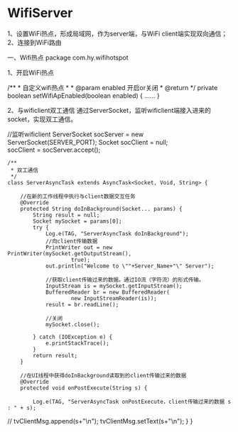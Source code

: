 # WifiServer
1、设置WiFi热点，形成局域网，作为server端，与WiFi client端实现双向通信；2、连接到WiFi路由


一、Wifi热点 
package com.hy.wifihotspot

1、开启WiFi热点

   /**
     * 自定义wifi热点
     *
     * @param enabled 开启or关闭
     * @return
     */
    private boolean setWifiApEnabled(boolean enabled) {
        ......
    }

2、与wificlient双工通信
   通过ServerSocket，监听wificlient端接入进来的socket，实现双工通信。
   
   //监听wificlient
   ServerSocket socServer = new ServerSocket(SERVER_PORT);
   Socket socClient = null;                
   socClient = socServer.accept();

   
    /**
     * 双工通信
     */
    class ServerAsyncTask extends AsyncTask<Socket, Void, String> {

        //在新的工作线程中执行与client数据交互任务
        @Override
        protected String doInBackground(Socket... params) {
            String result = null;
            Socket mySocket = params[0];
            try {
                Log.e(TAG, "ServerAsyncTask doInBackground");
                //向client传输数据
                PrintWriter out = new PrintWriter(mySocket.getOutputStream(),
                        true);
                out.println("Welcome to \""+Server_Name+"\" Server");

                //获取client传输过来的数据。通过IO流（字符流）的形式传输。
                InputStream is = mySocket.getInputStream();
                BufferedReader br = new BufferedReader(
                        new InputStreamReader(is));
                result = br.readLine();

                //关闭
                mySocket.close();

            } catch (IOException e) {
                e.printStackTrace();
            }
            return result;
        }

        //在UI线程中获得doInBackground读取到的client传输过来的数据
        @Override
        protected void onPostExecute(String s) {

            Log.e(TAG, "ServerAsyncTask onPostExecute，client传输过来的数据 s : " + s);
//            tvClientMsg.append(s+"\n");
            tvClientMsg.setText(s+"\n");
        }
    }
